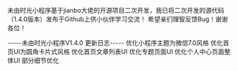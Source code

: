 未由时光小程序基于jianbo大佬的开源项目二次开发，我已将二次开发的源代码（1.4.0版本）发布于Github上供小伙伴学习交流！
希望亲们理智反馈Bug！谢谢各位！

-----未由时光小程序V1.4.0 更新日志-----
优化小程序主题为微信7.0风格
优化首页UI为圆角卡片式风格
优化首页文章列表UI
优化专题页面UI
优化个人中心页面整体UI
部分细节优化
